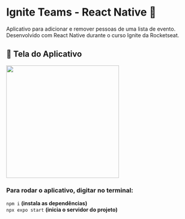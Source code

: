 # Ignite Teams - React Native 🚀
Aplicativo para adicionar e remover pessoas de uma lista de evento. <br>
Desenvolvido com React Native durante o curso Ignite da Rocketseat.
## 📸 Tela do Aplicativo

<img src="https://github.com/user-attachments/assets/a61ecefa-e4f4-4ee3-9f8c-f02de9f0e88a" width="300" />

### Para rodar o aplicativo, digitar no terminal:  
`npm i` **(instala as dependências)**  
`npx expo start` **(inicia o servidor do projeto)**


